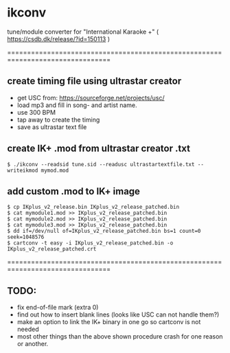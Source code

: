 # ikconv
tune/module converter for "International Karaoke +" ( https://csdb.dk/release/?id=150113 )

================================================================================

create timing file using ultrastar creator
------------------------------------------

- get USC from: https://sourceforge.net/projects/usc/
- load mp3 and fill in song- and artist name.
- use 300 BPM
- tap away to create the timing
- save as ultrastar text file

create IK+ .mod from ultrastar creator .txt
-------------------------------------------

```
$ ./ikconv --readsid tune.sid --readusc ultrastartextfile.txt --writeikmod mymod.mod
```

add custom .mod to IK+ image
----------------------------

```
$ cp IKplus_v2_release.bin IKplus_v2_release_patched.bin
$ cat mymodule1.mod >> IKplus_v2_release_patched.bin
$ cat mymodule2.mod >> IKplus_v2_release_patched.bin
$ cat mymodule3.mod >> IKplus_v2_release_patched.bin
$ dd if=/dev/null of=IKplus_v2_release_patched.bin bs=1 count=0 seek=1048576
$ cartconv -t easy -i IKplus_v2_release_patched.bin -o IKplus_v2_release_patched.crt
```

================================================================================

TODO:
-----

- fix end-of-file mark (extra 0)
- find out how to insert blank lines (looks like USC can not handle them?)
- make an option to link the IK+ binary in one go so cartconv is not needed
- most other things than the above shown procedure crash for one reason or
  another.
